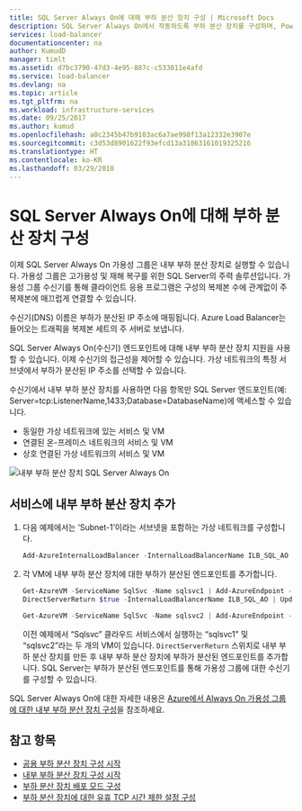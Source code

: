```yaml
---
title: SQL Server Always On에 대해 부하 분산 장치 구성 | Microsoft Docs
description: SQL Server Always On에서 작동하도록 부하 분산 장치를 구성하며, PowerShell을 사용하여 SQL Server 구현에 대한 부하 분산 장치를 만드는 방법입니다.
services: load-balancer
documentationcenter: na
author: KumudD
manager: timlt
ms.assetid: d7bc3790-47d3-4e95-887c-c533011e4afd
ms.service: load-balancer
ms.devlang: na
ms.topic: article
ms.tgt_pltfrm: na
ms.workload: infrastructure-services
ms.date: 09/25/2017
ms.author: kumud
ms.openlocfilehash: a0c2345b47b9103ac6a7ae998f13a12332e3907e
ms.sourcegitcommit: c3d53d8901622f93efcd13a31863161019325216
ms.translationtype: HT
ms.contentlocale: ko-KR
ms.lasthandoff: 03/29/2018
---
```

# <a name="configure-a-load-balancer-for-sql-server-always-on"></a>SQL Server Always On에 대해 부하 분산 장치 구성



이제 SQL Server Always On 가용성 그룹은 내부 부하 분산 장치로 실행할 수 있습니다. 가용성 그룹은 고가용성 및 재해 복구를 위한 SQL Server의 주력 솔루션입니다. 가용성 그룹 수신기를 통해 클라이언트 응용 프로그램은 구성의 복제본 수에 관계없이 주 복제본에 매끄럽게 연결할 수 있습니다.

수신기(DNS) 이름은 부하가 분산된 IP 주소에 매핑됩니다. Azure Load Balancer는 들어오는 트래픽을 복제본 세트의 주 서버로 보냅니다.

SQL Server Always On(수신기) 엔드포인트에 대해 내부 부하 분산 장치 지원을 사용할 수 있습니다. 이제 수신기의 접근성을 제어할 수 있습니다. 가상 네트워크의 특정 서브넷에서 부하가 분산된 IP 주소를 선택할 수 있습니다.

수신기에서 내부 부하 분산 장치를 사용하면 다음 항목만 SQL Server 엔드포인트(예: Server=tcp:ListenerName,1433;Database=DatabaseName)에 액세스할 수 있습니다.

* 동일한 가상 네트워크에 있는 서비스 및 VM
* 연결된 온-프레미스 네트워크의 서비스 및 VM
* 상호 연결된 가상 네트워크의 서비스 및 VM

![내부 부하 분산 장치 SQL Server Always On](./media/load-balancer-configure-sqlao/sqlao1.png)

## <a name="add-an-internal-load-balancer-to-the-service"></a>서비스에 내부 부하 분산 장치 추가

1. 다음 예제에서는 ‘Subnet-1’이라는 서브넷을 포함하는 가상 네트워크를 구성합니다.

    ```powershell
    Add-AzureInternalLoadBalancer -InternalLoadBalancerName ILB_SQL_AO -SubnetName Subnet-1 -ServiceName SqlSvc
    ```
2. 각 VM에 내부 부하 분산 장치에 대한 부하가 분산된 엔드포인트를 추가합니다.

    ```powershell
    Get-AzureVM -ServiceName SqlSvc -Name sqlsvc1 | Add-AzureEndpoint -Name "LisEUep" -LBSetName "ILBSet1" -Protocol tcp -LocalPort 1433 -PublicPort 1433 -ProbePort 59999 -ProbeProtocol tcp -ProbeIntervalInSeconds 10 -
    DirectServerReturn $true -InternalLoadBalancerName ILB_SQL_AO | Update-AzureVM

    Get-AzureVM -ServiceName SqlSvc -Name sqlsvc2 | Add-AzureEndpoint -Name "LisEUep" -LBSetName "ILBSet1" -Protocol tcp -LocalPort 1433 -PublicPort 1433 -ProbePort 59999 -ProbeProtocol tcp -ProbeIntervalInSeconds 10 -DirectServerReturn $true -InternalLoadBalancerName ILB_SQL_AO | Update-AzureVM
    ```

    이전 예제에서 “Sqlsvc” 클라우드 서비스에서 실행하는 “sqlsvc1” 및 “sqlsvc2”라는 두 개의 VM이 있습니다. `DirectServerReturn` 스위치로 내부 부하 분산 장치를 만든 후 내부 부하 분산 장치에 부하가 분산된 엔드포인트를 추가합니다. SQL Server는 부하가 분산된 엔드포인트를 통해 가용성 그룹에 대한 수신기를 구성할 수 있습니다.

SQL Server Always On에 대한 자세한 내용은 [Azure에서 Always On 가용성 그룹에 대한 내부 부하 분산 장치 구성](../virtual-machines/windows/sql/virtual-machines-windows-portal-sql-alwayson-int-listener.md)을 참조하세요.

## <a name="see-also"></a>참고 항목
* [공용 부하 분산 장치 구성 시작](load-balancer-get-started-internet-arm-ps.md)
* [내부 부하 분산 장치 구성 시작](load-balancer-get-started-ilb-arm-ps.md)
* [부하 분산 장치 배포 모드 구성](load-balancer-distribution-mode.md)
* [부하 분산 장치에 대한 유휴 TCP 시간 제한 설정 구성](load-balancer-tcp-idle-timeout.md)
